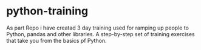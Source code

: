 # python-training
As part Repo i have creatad 3 day training used for ramping up people to Python, pandas and other libraries.
A step-by-step set of training exercises that take you from the basics pf Python.
